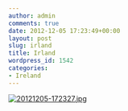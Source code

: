 ```yaml
---
author: admin
comments: true
date: 2012-12-05 17:23:49+00:00
layout: post
slug: irland
title: Irland
wordpress_id: 1542
categories:
- Ireland
---
```


  
  
[![20121205-172327.jpg](https://andydunkel.net/assets/uploads/2012/12/20121205-1723271.jpg)](https://andydunkel.net/assets/uploads/2012/12/20121205-1723271.jpg)
